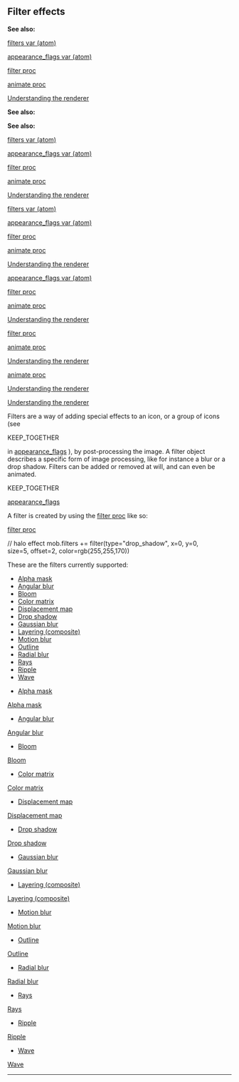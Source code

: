 

 Filter effects
----------------




**See also:** 


[filters var (atom)](#/atom/var/filters) 

[appearance\_flags var (atom)](#/atom/var/appearance_flags) 

[filter proc](#/proc/filter) 

[animate proc](#/proc/animate) 

[Understanding the renderer](#/{notes}/renderer) 







**See also:** 

**See also:**

[filters var (atom)](#/atom/var/filters) 

[appearance\_flags var (atom)](#/atom/var/appearance_flags) 

[filter proc](#/proc/filter) 

[animate proc](#/proc/animate) 

[Understanding the renderer](#/{notes}/renderer) 





[filters var (atom)](#/atom/var/filters)

[appearance\_flags var (atom)](#/atom/var/appearance_flags) 

[filter proc](#/proc/filter) 

[animate proc](#/proc/animate) 

[Understanding the renderer](#/{notes}/renderer) 




[appearance\_flags var (atom)](#/atom/var/appearance_flags)

[filter proc](#/proc/filter) 

[animate proc](#/proc/animate) 

[Understanding the renderer](#/{notes}/renderer) 



[filter proc](#/proc/filter)

[animate proc](#/proc/animate) 

[Understanding the renderer](#/{notes}/renderer) 


[animate proc](#/proc/animate)

[Understanding the renderer](#/{notes}/renderer) 

[Understanding the renderer](#/{notes}/renderer)

 Filters are a way of adding special effects to an icon, or a group of icons
(see
 
 KEEP\_TOGETHER
 
 in
 [appearance\_flags](#/atom/var/appearance_flags) 
 ), by
post-processing the image. A filter object describes a specific form of image
processing, like for instance a blur or a drop shadow. Filters can be added or
removed at will, and can even be animated.




 KEEP\_TOGETHER

[appearance\_flags](#/atom/var/appearance_flags)

 A filter is created by using the
 [filter proc](#/proc/filter) 
 like
so:



[filter proc](#/proc/filter)

 // halo effect
mob.filters += filter(type="drop\_shadow", x=0, y=0,\
 size=5, offset=2, color=rgb(255,255,170))


 These are the filters currently supported:



* [Alpha mask](#/{notes}/filters/alpha)
* [Angular blur](#/{notes}/filters/angular_blur)
* [Bloom](#/{notes}/filters/bloom)
* [Color matrix](#/{notes}/filters/color)
* [Displacement map](#/{notes}/filters/displace)
* [Drop shadow](#/{notes}/filters/drop_shadow)
* [Gaussian blur](#/{notes}/filters/blur)
* [Layering (composite)](#/{notes}/filters/layer)
* [Motion blur](#/{notes}/filters/motion_blur)
* [Outline](#/{notes}/filters/outline)
* [Radial blur](#/{notes}/filters/radial_blur)
* [Rays](#/{notes}/filters/rays)
* [Ripple](#/{notes}/filters/ripple)
* [Wave](#/{notes}/filters/wave)


- [Alpha mask](#/{notes}/filters/alpha)

[Alpha mask](#/{notes}/filters/alpha)
- [Angular blur](#/{notes}/filters/angular_blur)

[Angular blur](#/{notes}/filters/angular_blur)
- [Bloom](#/{notes}/filters/bloom)

[Bloom](#/{notes}/filters/bloom)
- [Color matrix](#/{notes}/filters/color)

[Color matrix](#/{notes}/filters/color)
- [Displacement map](#/{notes}/filters/displace)

[Displacement map](#/{notes}/filters/displace)
- [Drop shadow](#/{notes}/filters/drop_shadow)

[Drop shadow](#/{notes}/filters/drop_shadow)
- [Gaussian blur](#/{notes}/filters/blur)

[Gaussian blur](#/{notes}/filters/blur)
- [Layering (composite)](#/{notes}/filters/layer)

[Layering (composite)](#/{notes}/filters/layer)
- [Motion blur](#/{notes}/filters/motion_blur)

[Motion blur](#/{notes}/filters/motion_blur)
- [Outline](#/{notes}/filters/outline)

[Outline](#/{notes}/filters/outline)
- [Radial blur](#/{notes}/filters/radial_blur)

[Radial blur](#/{notes}/filters/radial_blur)
- [Rays](#/{notes}/filters/rays)

[Rays](#/{notes}/filters/rays)
- [Ripple](#/{notes}/filters/ripple)

[Ripple](#/{notes}/filters/ripple)
- [Wave](#/{notes}/filters/wave)

[Wave](#/{notes}/filters/wave)


---


